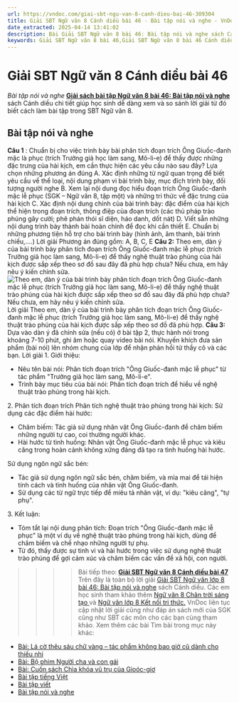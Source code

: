 ```yaml
---
url: https://vndoc.com/giai-sbt-ngu-van-8-canh-dieu-bai-46-309304
title: Giải SBT Ngữ văn 8 Cánh diều bài 46 - Bài tập nói và nghe - VnDoc.com
date_extracted: 2025-04-14 13:41:02
description: Bài Giải SBT Ngữ văn 8 bài 46: Bài tập nói và nghe sách Cánh diều có đáp án chi tiết cho các bạn cùng tham khảo.
keywords: Giải SBT Ngữ văn 8 bài 46,Giải SBT Ngữ văn 8 bài 46 Cánh diều,Giải sách bài tập Ngữ văn CD lớp 8,Ngữ văn lớp 8 Cánh diều,giải bài tập ngữ văn lớp 8,Bài tập nói và nghe,soạn bài ngữ văn 8,ôn tập ngữ văn 8
---
```


# Giải SBT Ngữ văn 8 Cánh diều bài 46
 _Bài tập nói và nghe_
[**Giải sách bài tập Ngữ văn 8 bài 46: Bài tập nói và nghe**](<https://vndoc.com/giai-sbt-ngu-van-8-canh-dieu-bai-46-309304>) sách Cánh diều chi tiết giúp học sinh dễ dàng xem và so sánh lời giải từ đó biết cách làm bài tập trong SBT Ngữ văn 8.
## Bài tập nói và nghe
**Câu 1** : Chuẩn bị cho việc trình bày bài phân tích đoạn trích Ông Giuốc-đanh mặc là phục \(trích Trưởng giả học làm sang, Mô-li-e\) để thấy được những đặc trưng của hài kịch, em cần thực hiện các yêu cầu nào sau đây? Lựa chọn những phương án đúng
A. Xác định những từ ngữ quan trọng để biết yêu cầu về thể loại, nội dung phạm vi bài trình bày, mục đích trình bày, đối tượng người nghe
B. Xem lại nội dung đọc hiểu đoạn trích Ông Giuốc-đanh mặc lễ phục \(SGK – Ngữ văn 8, tập một\) và những tri thức về đặc trưng của hài kịch
C. Xác định nội dung chính của bài trình bày: đặc điểm của hài kịch thể hiện trong đoạn trích, thông điệp của đoạn trích \(các thủ pháp trào phúng gây cười; phê phán thói sĩ diện, háo danh, dốt nát\)
D. Viết sẵn những nội dung trình bày thành bài hoàn chỉnh để đọc khi cần thiết E. Chuẩn bị những phương tiện hỗ trợ cho bài trình bày \(hình ảnh, âm thanh, bài trình chiếu,....\)
Lời giải
Phương án đúng gồm: A, B, C, E
**Câu 2:** Theo em, dàn ý của bài trình bày phân tích đoạn trích Ông Giuốc-đanh mặc lễ phục \(trích Trưởng giả học làm sang, Mô-li-e\) để thấy nghệ thuật trào phúng của hài kịch được sắp xếp theo sơ đồ sau đây đã phù hợp chưa? Nếu chưa, em hãy nêu ý kiến chỉnh sửa.
![Theo em, dàn ý của bài trình bày phân tích đoạn trích Ông Giuốc-đanh mặc lễ phục \(trích Trưởng giả học làm sang, Mô-li-e\) để thấy nghệ thuật trào phúng của hài kịch được sắp xếp theo sơ đồ sau đây đã phù hợp chưa? Nếu chưa, em hãy nêu ý kiến chỉnh sửa.](https://i.vdoc.vn/data/image/2023/11/11/anh-chup-man-hinh-2023-09-18-100226.png)
Lời giải
Theo em, dàn ý của bài trình bày phân tích đoạn trích Ông Giuốc-đanh mặc lễ phục \(trích Trưởng giả học làm sang, Mô-li-e\) để thấy nghệ thuật trào phúng của hài kịch được sắp xếp theo sơ đồ đã phù hợp.
**Câu 3:** Dựa vào dàn ý đã chỉnh sửa \(nếu có\) ở bài tập 2, thực hành nói trong khoảng 7-10 phút, ghi âm hoặc quay video bài nói.
Khuyến khích đưa sản phẩm \(bài nói\) lên nhóm chung của lớp để nhận phản hồi từ thầy cô và các bạn.
Lời giải
1\. Giới thiệu:
  * Nêu tên bài nói: Phân tích đoạn trích "Ông Giuốc-đanh mặc lễ phục" từ tác phẩm "Trưởng giả học làm sang, Mô-li-e".
  * Trình bày mục tiêu của bài nói: Phân tích đoạn trích để hiểu về nghệ thuật trào phúng trong hài kịch.

2\. Phân tích đoạn trích
Phân tích nghệ thuật trào phúng trong hài kịch:
Sử dụng các đặc điểm hài hước:
  * Châm biếm: Tác giả sử dụng nhân vật Ông Giuốc-đanh để châm biếm những người tự cao, coi thường người khác.
  * Hài hước từ tình huống: Nhân vật Ông Giuốc-đanh mặc lễ phục và kiêu căng trong hoàn cảnh không xứng đáng đã tạo ra tình huống hài hước.

Sử dụng ngôn ngữ sắc bén:
  * Tác giả sử dụng ngôn ngữ sắc bén, châm biếm, và mỉa mai để tái hiện tính cách và tình huống của nhân vật Ông Giuốc-đanh.
  * Sử dụng các từ ngữ trực tiếp để miêu tả nhân vật, ví dụ: "kiêu căng", "tự phụ".

3\. Kết luận:
  * Tóm tắt lại nội dung phân tích: Đoạn trích "Ông Giuốc-đanh mặc lễ phục" là một ví dụ về nghệ thuật trào phúng trong hài kịch, dùng để châm biếm và chế nhạo những người tự phụ.
  * Từ đó, thấy được sự tinh vi và hài hước trong việc sử dụng nghệ thuật trào phúng để gợi cảm xúc và châm biếm các vấn đề xã hội, con người.

>>>> Bài tiếp theo: **[Giải SBT Ngữ văn 8 Cánh diều bài 47](<https://vndoc.com/giai-sbt-ngu-van-8-canh-dieu-bai-47-309305>)**
Trên đây là toàn bộ lời giải [Giải SBT Ngữ văn lớp 8 bài 46: Bài tập nói và nghe](<https://vndoc.com/giai-sbt-ngu-van-8-canh-dieu-bai-46-309304>) sách Cánh diều. Các em học sinh tham khảo thêm [Ngữ văn 8 Chân trời sáng tạo ](<https://vndoc.com/ngu-van-8-chan-troi-sang-tao>)và [Ngữ văn lớp 8 Kết nối tri thức.](<https://vndoc.com/ngu-van-8-ket-noi-tri-thuc>) VnDoc liên tục cập nhật lời giải cũng như đáp án sách mới của SGK cũng như SBT các môn cho các bạn cùng tham khảo.
Xem thêm các bài Tìm bài trong mục này khác:
  * [Bài: Lá cờ thêu sáu chữ vàng – tác phẩm không bao giờ cũ dành cho thiếu nhi](</giai-sbt-ngu-van-8-canh-dieu-bai-47-309305>)
  * [Bài: Bộ phim Người cha và con gái](</giai-sbt-ngu-van-8-canh-dieu-bai-48-309307>)
  * [Bài: Cuốn sách Chìa khóa vũ trụ của Gioóc-giơ](</giai-sbt-ngu-van-8-canh-dieu-bai-49-309309>)
  * [Bài tập tiếng Việt](</giai-sbt-ngu-van-8-canh-dieu-bai-50-309334>)
  * [Bài tập viết](</giai-sbt-ngu-van-8-canh-dieu-bai-51-309335>)
  * [Bài tập nói và nghe](</giai-sbt-ngu-van-8-canh-dieu-bai-52-309336>)


